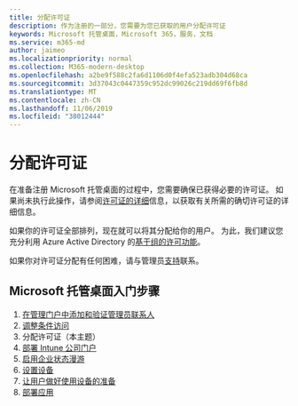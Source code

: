 ```yaml
---
title: 分配许可证
description: 作为注册的一部分，您需要为您已获取的用户分配许可证
keywords: Microsoft 托管桌面，Microsoft 365，服务，文档
ms.service: m365-md
author: jaimeo
ms.localizationpriority: normal
ms.collection: M365-modern-desktop
ms.openlocfilehash: a2be9f588c2fa6d1106d0f4efa523adb304d68ca
ms.sourcegitcommit: 3d37043c0447359c952dc99026c219dd69f6fb8d
ms.translationtype: MT
ms.contentlocale: zh-CN
ms.lasthandoff: 11/06/2019
ms.locfileid: "38012444"
---
```

# <a name="assign-licenses"></a>分配许可证

在准备注册 Microsoft 托管桌面的过程中，您需要确保已获得必要的许可证。 如果尚未执行此操作，请参阅[许可证的详细](../get-ready/prerequisites.md#more-about-licenses)信息，以获取有关所需的确切许可证的详细信息。


如果你的许可证全部排列，现在就可以将其分配给你的用户。 为此，我们建议您充分利用 Azure Active Directory 的[基于组的许可功能](https://docs.microsoft.com/azure/active-directory/fundamentals/active-directory-licensing-whatis-azure-portal)。

如果你对许可证分配有任何困难，请与管理员[支持](../working-with-managed-desktop/admin-support.md)联系。

## <a name="steps-to-get-started-with-microsoft-managed-desktop"></a>Microsoft 托管桌面入门步骤

1. [在管理门户中添加和验证管理员联系人](add-admin-contacts.md)
2. [调整条件访问](conditional-access.md)
3. 分配许可证（本主题）
4. [部署 Intune 公司门户](company-portal.md)
5. [启用企业状态漫游](enterprise-state-roaming.md)
6. [设置设备](set-up-devices.md)
7. [让用户做好使用设备的准备](get-started-devices.md)
8. [部署应用](deploy-apps.md)